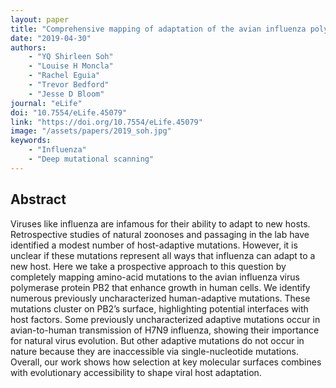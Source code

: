 ```yaml
---
layout: paper
title: "Comprehensive mapping of adaptation of the avian influenza polymerase protein PB2 to humans"
date: "2019-04-30"
authors: 
    - "YQ Shirleen Soh"
    - "Louise H Moncla"
    - "Rachel Eguia"
    - "Trevor Bedford"
    - "Jesse D Bloom"
journal: "eLife"
doi: "10.7554/eLife.45079"
link: "https://doi.org/10.7554/eLife.45079"
image: "/assets/papers/2019_soh.jpg"
keywords:
    - "Influenza"
    - "Deep mutational scanning"
---
```


## Abstract

Viruses like influenza are infamous for their ability to adapt to new hosts. Retrospective studies of natural zoonoses and passaging in the lab have identified a modest number of host-adaptive mutations. However, it is unclear if these mutations represent all ways that influenza can adapt to a new host. Here we take a prospective approach to this question by completely mapping amino-acid mutations to the avian influenza virus polymerase protein PB2 that enhance growth in human cells. We identify numerous previously uncharacterized human-adaptive mutations. These mutations cluster on PB2’s surface, highlighting potential interfaces with host factors. Some previously uncharacterized adaptive mutations occur in avian-to-human transmission of H7N9 influenza, showing their importance for natural virus evolution. But other adaptive mutations do not occur in nature because they are inaccessible via single-nucleotide mutations. Overall, our work shows how selection at key molecular surfaces combines with evolutionary accessibility to shape viral host adaptation.
